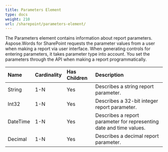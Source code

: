 ```yaml
---
title: Parameters Element
type: docs
weight: 210
url: /sharepoint/parameters-element/
---
```


The Parameters element contains information about report parameters. Aspose.Words for SharePoint requests the parameter values from a user when making a report via user interface. When generating controls for entering parameters, it takes parameter type into account. You set the parameters through the API when making a report programmatically.

|Name|Cardinality|Has Children|Description|
| :- | :- | :- | :- |
|String|1-N|Yes|Describes a string report parameter.|
|Int32|1-N|Yes|Describes a 32-bit integer report parameter.|
|DateTime|1-N|Yes|Describes a report parameter for representing date and time values.|
|Decimal|1-N|Yes|Describes a decimal report parameter.|

